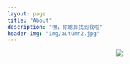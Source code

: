 ```yaml
---
layout: page
title: "About"
description: "嘿，你總算找到我啦"
header-img: "img/autumn2.jpg"
---
```


<center>
    <p><img src="http://o7v1v0rr4.bkt.clouddn.com/IMG_0754.png"></p>
</center>
<!--
這是 16 年 5 月底，搭的一個小 blog，用來寫字和放鬆。  

對我來說，輕鬆的生活就是，陽光、大圖書館、安靜的咖啡桌、寫字寫代碼。

人，物，事，閱讀，編程，心理學，自然界......此去經年，以文記之。


——Yucan
-->


> 長江悲已滯，萬里念將歸。況屬高風晚，山山黃葉飛。


<center>
    <p><img src="http://dreamofbook.qiniudn.com/hacker.png" align="center"></p>
</center>

